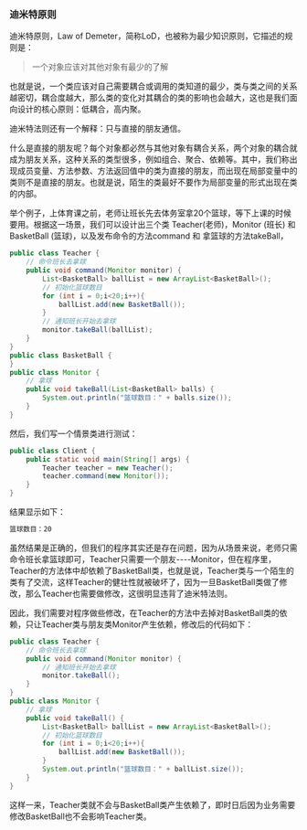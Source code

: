 ### 迪米特原则

迪米特原则，Law of Demeter，简称LoD，也被称为最少知识原则，它描述的规则是：

> 一个对象应该对其他对象有最少的了解

也就是说，一个类应该对自己需要耦合或调用的类知道的最少，类与类之间的关系越密切，耦合度越大，那么类的变化对其耦合的类的影响也会越大，这也是我们面向设计的核心原则：低耦合，高内聚。

迪米特法则还有一个解释：只与直接的朋友通信。

什么是直接的朋友呢？每个对象都必然与其他对象有耦合关系，两个对象的耦合就成为朋友关系，这种关系的类型很多，例如组合、聚合、依赖等。其中，我们称出现成员变量、方法参数、方法返回值中的类为直接的朋友，而出现在局部变量中的类则不是直接的朋友。也就是说，陌生的类最好不要作为局部变量的形式出现在类的内部。

举个例子，上体育课之前，老师让班长先去体务室拿20个篮球，等下上课的时候要用。根据这一场景，我们可以设计出三个类 Teacher(老师)，Monitor (班长) 和 BasketBall (篮球)，以及发布命令的方法command 和 拿篮球的方法takeBall，

```java
public class Teacher {
    // 命令班长去拿球
    public void command(Monitor monitor) {
        List<BasketBall> ballList = new ArrayList<BasketBall>();
        // 初始化篮球数目
        for (int i = 0;i<20;i++){
            ballList.add(new BasketBall());
        }
        // 通知班长开始去拿球
        monitor.takeBall(ballList);
    }
}
public class BasketBall {
}
public class Monitor {
    // 拿球
    public void takeBall(List<BasketBall> balls) {
        System.out.println("篮球数目：" + balls.size());
    }
}
```

然后，我们写一个情景类进行测试：

```java
public class Client {
    public static void main(String[] args) {
        Teacher teacher = new Teacher();
        teacher.command(new Monitor());
    }
}

```

结果显示如下：

```bash
篮球数目：20
```

虽然结果是正确的，但我们的程序其实还是存在问题，因为从场景来说，老师只需命令班长拿篮球即可，Teacher只需要一个朋友----Monitor，但在程序里，Teacher的方法体中却依赖了BasketBall类，也就是说，Teacher类与一个陌生的类有了交流，这样Teacher的健壮性就被破坏了，因为一旦BasketBall类做了修改，那么Teacher也需要做修改，这很明显违背了迪米特法则。

因此，我们需要对程序做些修改，在Teacher的方法中去掉对BasketBall类的依赖，只让Teacher类与朋友类Monitor产生依赖，修改后的代码如下：

```java
public class Teacher {
    // 命令班长去拿球
    public void command(Monitor monitor) {
        // 通知班长开始去拿球
        monitor.takeBall();
    }
}
public class Monitor {
    // 拿球
    public void takeBall() {
        List<BasketBall> ballList = new ArrayList<BasketBall>();
        // 初始化篮球数目
        for (int i = 0;i<20;i++){
            ballList.add(new BasketBall());
        }
        System.out.println("篮球数目：" + ballList.size());
    }
}
```

这样一来，Teacher类就不会与BasketBall类产生依赖了，即时日后因为业务需要修改BasketBall也不会影响Teacher类。